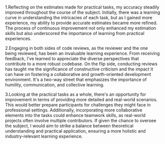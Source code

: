 1.Reflecting on the estimates made for practical tasks, my accuracy steadily improved throughout the course of the subject. Initially, there was a learning curve in understanding the intricacies of each task, but as I gained more experience, my ability to provide accurate estimates became more refined. The process of continuous improvement not only enhanced my estimation skills but also underscored the importance of learning from practical experiences.

2.Engaging in both sides of code reviews, as the reviewer and the one being reviewed, has been an invaluable learning experience. From receiving feedback, I've learned to appreciate the diverse perspectives that contribute to a more robust codebase. On the flip side, conducting reviews has taught me the significance of constructive criticism and the impact it can have on fostering a collaborative and growth-oriented development environment. It's a two-way street that emphasizes the importance of humility, communication, and collective learning.

3.Looking at the practical tasks as a whole, there's an opportunity for improvement in terms of providing more detailed and real-world scenarios. This would better prepare participants for challenges they might face in professional settings. Additionally, incorporating more collaborative elements into the tasks could enhance teamwork skills, as real-world projects often involve multiple contributors. If given the chance to oversee the subject, I would aim to strike a balance between theoretical understanding and practical application, ensuring a more holistic and industry-relevant learning experience.  

